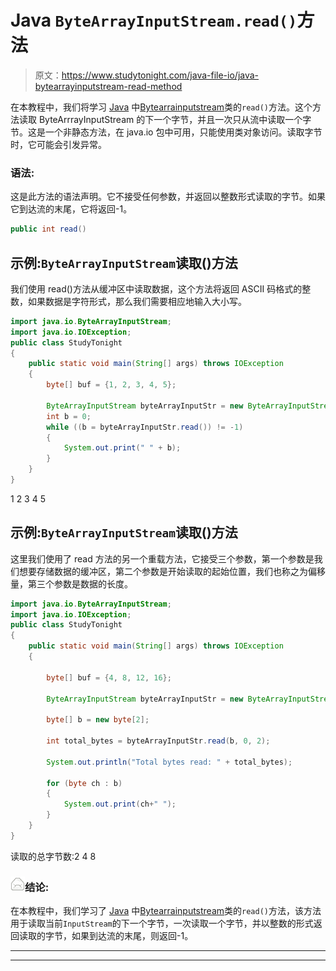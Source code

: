 # Java `ByteArrayInputStream.read()`方法

> 原文：<https://www.studytonight.com/java-file-io/java-bytearrayinputstream-read-method>

在本教程中，我们将学习 [Java](https://www.studytonight.com/java/) 中[Bytearrainputstream](https://www.studytonight.com/java-file-io/java-bytearrayinputstream-class)类的`read()`方法。这个方法读取 ByteArrrayInputStream 的下一个字节，并且一次只从流中读取一个字节。这是一个非静态方法，在 java.io 包中可用，只能使用类对象访问。读取字节时，它可能会引发异常。

### 语法:

这是此方法的语法声明。它不接受任何参数，并返回以整数形式读取的字节。如果它到达流的末尾，它将返回-1。

```java
public int read()
```

## 示例:`ByteArrayInputStream`读取()方法

我们使用 read()方法从缓冲区中读取数据，这个方法将返回 ASCII 码格式的整数，如果数据是字符形式，那么我们需要相应地输入大小写。

```java
import java.io.ByteArrayInputStream;
import java.io.IOException;
public class StudyTonight 
{
	public static void main(String[] args) throws IOException 
	{ 
		byte[] buf = {1, 2, 3, 4, 5}; 

		ByteArrayInputStream byteArrayInputStr = new ByteArrayInputStream(buf); 
		int b = 0; 
		while ((b = byteArrayInputStr.read()) != -1) 
		{ 
			System.out.print(" " + b); 
		}
	}  
}
```

1 2 3 4 5

## 示例:`ByteArrayInputStream`读取()方法

这里我们使用了 read 方法的另一个重载方法，它接受三个参数，第一个参数是我们想要存储数据的缓冲区，第二个参数是开始读取的起始位置，我们也称之为偏移量，第三个参数是数据的长度。

```java
import java.io.ByteArrayInputStream;
import java.io.IOException;
public class StudyTonight 
{
	public static void main(String[] args) throws IOException 
	{ 

		byte[] buf = {4, 8, 12, 16}; 

		ByteArrayInputStream byteArrayInputStr = new ByteArrayInputStream(buf); 

		byte[] b = new byte[2]; 

		int total_bytes = byteArrayInputStr.read(b, 0, 2); 

		System.out.println("Total bytes read: " + total_bytes); 

		for (byte ch : b) 
		{   
			System.out.print(ch+" "); 
		} 
	}  
}
```

读取的总字节数:2
4 8

### ![mail](img/6ad6846af98aad278a954670e0e6f06b.png "mail")结论:

在本教程中，我们学习了 [Java](https://www.studytonight.com/java/) 中[Bytearrainputstream](https://www.studytonight.com/java-file-io/java-bytearrayinputstream-class)类的`read()`方法，该方法用于读取当前`InputStream`的下一个字节，一次读取一个字节，并以整数的形式返回读取的字节，如果到达流的末尾，则返回-1。

* * *

* * *